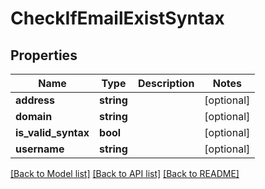 # CheckIfEmailExistSyntax

## Properties
Name | Type | Description | Notes
------------ | ------------- | ------------- | -------------
**address** | **string** |  | [optional] 
**domain** | **string** |  | [optional] 
**is_valid_syntax** | **bool** |  | [optional] 
**username** | **string** |  | [optional] 

[[Back to Model list]](../../README.md#documentation-for-models) [[Back to API list]](../../README.md#documentation-for-api-endpoints) [[Back to README]](../../README.md)

